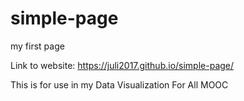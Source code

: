 # simple-page
my first page


Link to website: https://juli2017.github.io/simple-page/

This is for use in my Data Visualization For All MOOC
